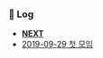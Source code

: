 ### :date: Log
* **[NEXT](https://github.com/haneunjung/todo/blob/master/log/2019-10-05.md)**
* [2019-09-29 첫 모임](https://github.com/haneunjung/todo/blob/master/log/2019-09-29.md)
